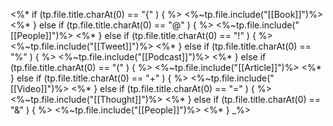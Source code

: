 <%* if (tp.file.title.charAt(0) == "{" ) { %>
<%~tp.file.include("[[Book]]")%>
<%* } else if (tp.file.title.charAt(0) == "@" ) { %>
<%~tp.file.include("[[People]]")%>
<%* } else if (tp.file.title.charAt(0) == "!" ) { %>
<%~tp.file.include("[[Tweet]]")%>
<%* } else if (tp.file.title.charAt(0) == "%" ) { %>
<%~tp.file.include("[[Podcast]]")%>
<%* } else if (tp.file.title.charAt(0) == "(" ) { %>
<%~tp.file.include("[[Article]]")%>
<%* } else if (tp.file.title.charAt(0) == "+" ) { %>
<%~tp.file.include("[[Video]]")%>
<%* } else if (tp.file.title.charAt(0) == "=" ) { %>
<%~tp.file.include("[[Thought]]")%>
<%* } else if (tp.file.title.charAt(0) == "&" ) { %>
<%~tp.file.include("[[People]]")%>
<%* } _%>